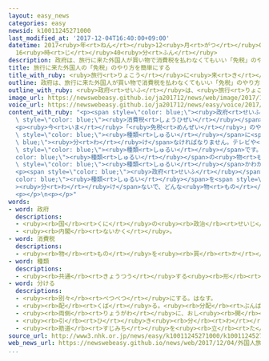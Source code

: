 ```yaml
---
layout: easy_news
categories: easy
newsid: k10011245271000
last_modified_at: '2017-12-04T16:40:00+09:00'
datetime: 2017<ruby>年<rt>ねん</rt></ruby>12<ruby>月<rt>がつ</rt></ruby>04<ruby>日<rt>にち</rt></ruby>
  16<ruby>時<rt>じ</rt></ruby>40<ruby>分<rt>ふん</rt></ruby>
description: 政府は、旅行に来た外国人が買い物で消費税を払わなくてもいい「免税」のやり方を簡単にしようと考えています。
title: 旅行に来た外国人の「免税」のやり方を簡単にする
title_with_ruby: <ruby>旅行<rt>りょこう</rt></ruby>に<ruby>来<rt>き</rt></ruby>た<ruby>外国人<rt>がいこくじん</rt></ruby>の「<ruby>免税<rt>めんぜい</rt></ruby>」のやり<ruby>方<rt>かた</rt></ruby>を<ruby>簡単<rt>かんたん</rt></ruby>にする
outline: 政府は、旅行に来た外国人が買い物で消費税を払わなくてもいい「免税」のやり方を簡単にしようと考えています。
outline_with_ruby: <ruby>政府<rt>せいふ</rt></ruby>は、<ruby>旅行<rt>りょこう</rt></ruby>に<ruby>来<rt>き</rt></ruby>た<ruby>外国人<rt>がいこくじん</rt></ruby>が<ruby>買<rt>か</rt></ruby>い<ruby>物<rt>もの</rt></ruby>で<ruby>消費税<rt>しょうひぜい</rt></ruby>を<ruby>払<rt>はら</rt></ruby>わなくてもいい「<ruby>免税<rt>めんぜい</rt></ruby>」のやり<ruby>方<rt>かた</rt></ruby>を<ruby>簡単<rt>かんたん</rt></ruby>にしようと<ruby>考<rt>かんが</rt></ruby>えています。
image_url: https://newswebeasy.github.io/ja201712/news/web/image/2017/12/04/K10011245271_1712040518_1712040520_01_03.jpg
voice_url: https://newswebeasy.github.io/ja201712/news/easy/voice/2017/12/04/k10011245271000.mp3
content_with_ruby: "<p><span style=\"color: blue;\"><ruby>政府<rt>せいふ</rt></ruby></span>は、<ruby>旅行<rt>りょこう</rt></ruby>に<ruby>来<rt>き</rt></ruby>た<ruby>外国人<rt>がいこくじん</rt></ruby>が<ruby>買<rt>か</rt></ruby>い<ruby>物<rt>もの</rt></ruby>で<span\
  \ style=\"color: blue;\"><ruby>消費税<rt>しょうひぜい</rt></ruby></span>を<ruby>払<rt>はら</rt></ruby>わなくてもいい「<ruby>免税<rt>めんぜい</rt></ruby>」のやり<ruby>方<rt>かた</rt></ruby>を<ruby>簡単<rt>かんたん</rt></ruby>にしようと<ruby>考<rt>かんが</rt></ruby>えています。</p>\n\
  <p><ruby>今<rt>いま</rt></ruby>「<ruby>免税<rt>めんぜい</rt></ruby>」のやり<ruby>方<rt>かた</rt></ruby>は<ruby>複雑<rt>ふくざつ</rt></ruby>で、<ruby>買<rt>か</rt></ruby>った<ruby>物<rt>もの</rt></ruby>がどんな<ruby>物<rt>もの</rt></ruby>かで２つの<span\
  \ style=\"color: blue;\"><ruby>種類<rt>しゅるい</rt></ruby></span>に<span style=\"color:\
  \ blue;\"><ruby>分<rt>わ</rt></ruby>け</span>なければなりません。テレビや<ruby>服<rt>ふく</rt></ruby>などは、<ruby>食料品<rt>しょくりょうひん</rt></ruby>などと<ruby>別<rt>べつ</rt></ruby>の<span\
  \ style=\"color: blue;\"><ruby>種類<rt>しゅるい</rt></ruby></span>です。１つの<span style=\"\
  color: blue;\"><ruby>種類<rt>しゅるい</rt></ruby></span>の<ruby>物<rt>もの</rt></ruby>を１<ruby>回<rt>かい</rt></ruby>の<ruby>買<rt>か</rt></ruby>い<ruby>物<rt>もの</rt></ruby>で５０００<ruby>円<rt>えん</rt></ruby><ruby>以上<rt>いじょう</rt></ruby><ruby>買<rt>か</rt></ruby>うと、<ruby>免税<rt>めんぜい</rt></ruby>になります。<ruby>外国人<rt>がいこくじん</rt></ruby>からは<ruby>買<rt>か</rt></ruby>った<ruby>物<rt>もの</rt></ruby>がどちらの<span\
  \ style=\"color: blue;\"><ruby>種類<rt>しゅるい</rt></ruby></span>かわかりにくいという<ruby>意見<rt>いけん</rt></ruby>が<ruby>出<rt>で</rt></ruby>ていました。</p>\n\
  <p><span style=\"color: blue;\"><ruby>政府<rt>せいふ</rt></ruby></span>は、<span style=\"\
  color: blue;\"><ruby>種類<rt>しゅるい</rt></ruby></span>を<span style=\"color: blue;\"\
  ><ruby>分<rt>わ</rt></ruby>け</span>ないで、どんな<ruby>物<rt>もの</rt></ruby>でも５０００<ruby>円<rt>えん</rt></ruby><ruby>以上<rt>いじょう</rt></ruby><ruby>買<rt>か</rt></ruby>ったら<ruby>免税<rt>めんぜい</rt></ruby>になるようにしたいと<ruby>考<rt>かんが</rt></ruby>えています。２０１８<ruby>年<rt>ねん</rt></ruby>４<ruby>月<rt>がつ</rt></ruby>からこの<ruby>新<rt>あたら</rt></ruby>しいやり<ruby>方<rt>かた</rt></ruby>にして、<ruby>外国人<rt>がいこくじん</rt></ruby>に<ruby>日本<rt>にっぽん</rt></ruby>でもっと<ruby>買<rt>か</rt></ruby>い<ruby>物<rt>もの</rt></ruby>をしてほしいと<ruby>考<rt>かんが</rt></ruby>えています。</p>\n\
  <p></p>\n<p></p>"
words:
- word: 政府
  descriptions:
  - <ruby><rb>国</rb><rt>くに</rt></ruby>の<ruby><rb>政治</rb><rt>せいじ</rt></ruby>を<ruby><rb>行</rb><rt>おこな</rt></ruby>うところ。
  - <ruby><rb>内閣</rb><rt>ないかく</rt></ruby>。
- word: 消費税
  descriptions:
  - <ruby><rb>物</rb><rt>もの</rt></ruby>を<ruby><rb>買</rb><rt>か</rt></ruby>ったり、サービスを<ruby><rb>受</rb><rt>う</rt></ruby>けたりしたときに、かけられる<ruby><rb>税金</rb><rt>ぜいきん</rt></ruby>。
- word: 種類
  descriptions:
  - <ruby><rb>共通</rb><rt>きょうつう</rt></ruby>する<ruby><rb>形</rb><rt>かたち</rt></ruby>や<ruby><rb>性質</rb><rt>せいしつ</rt></ruby>によって<ruby><rb>分</rb><rt>わ</rt></ruby>けたもの。
- word: 分ける
  descriptions:
  - <ruby><rb>別々</rb><rt>べつべつ</rt></ruby>にする。はなす。
  - <ruby><rb>配</rb><rt>くば</rt></ruby>る。<ruby><rb>分配</rb><rt>ぶんぱい</rt></ruby>する。
  - <ruby><rb>両側</rb><rt>りょうがわ</rt></ruby>に、おし<ruby><rb>開</rb><rt>ひら</rt></ruby>く。
  - <ruby><rb>引</rb><rt>ひ</rt></ruby>き<ruby><rb>分</rb><rt>わ</rt></ruby>けにする。
  - <ruby><rb>筋道</rb><rt>すじみち</rt></ruby>を<ruby><rb>立</rb><rt>た</rt></ruby>てる。
source_url: http://www3.nhk.or.jp/news/easy/k10011245271000/k10011245271000.html
web_news_url: https://newswebeasy.github.io/news/web/2017/12/04/外国人旅行者の消費税免税拡充へ-爆買い減速受け
...
```

